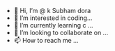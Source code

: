 - 👋 Hi, I’m @ k Subham dora
- 👀 I’m interested in coding...
- 🌱 I’m currently learning c ...
- 💞️ I’m looking to collaborate on ...
- 📫 How to reach me ...

<!---
Subham5377483dora/Subham5377483dora is a ✨ special ✨ repository because its `README.md` (this file) appears on your GitHub profile.
You can click the Preview link to take a look at your changes.
--->
